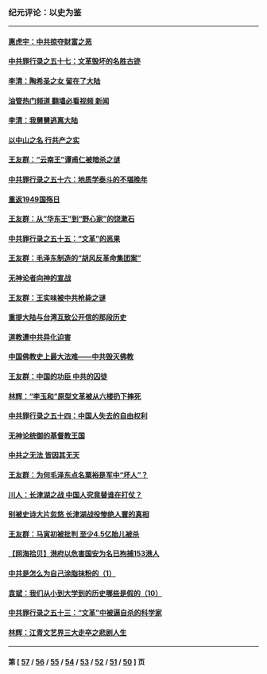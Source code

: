 ### 纪元评论：以史为鉴
---
#### [惠虎宇：中共掠夺财富之恶](../../pages/nsc1028/n13374142.md?11180330) 
#### [中共罪行录之五十七：文革毁坏的名胜古迹](../../pages/nsc1028/n13373282.md?11180330) 
#### [李清：陶希圣之女 留在了大陆](../../pages/nsc1028/n13367727.md?11180330) 
#### [油管热门频道 翻墙必看视频 新闻](ok?11180330)
#### [李清：我舅舅逃离大陆](../../pages/nsc1028/n13343329.md?11180330) 
#### [以中山之名 行共产之实](../../pages/nsc1028/n13346437.md?11180330) 
#### [王友群：“云南王”谭甫仁被暗杀之谜](../../pages/nsc1028/n13357123.md?11180330) 
#### [中共罪行录之五十六：地质学泰斗的不堪晚年](../../pages/nsc1028/n13355675.md?11180330) 
#### [重返1949国殇日](../../pages/nsc1028/n13346372.md?11180330) 
#### [王友群：从“华东王”到“野心家”的饶漱石](../../pages/nsc1028/n13346037.md?11180330) 
#### [中共罪行录之五十五：“文革”的恶果](../../pages/nsc1028/n13324062.md?11180330) 
#### [王友群：毛泽东制造的“胡风反革命集团案”](../../pages/nsc1028/n13324909.md?11180330) 
#### [无神论者向神的宣战](../../pages/nsc1028/n13281535.md?11180330) 
#### [王友群：王实味被中共枪毙之谜](../../pages/nsc1028/n13307502.md?11180330) 
#### [重提大陆与台湾互致公开信的那段历史](../../pages/nsc1028/n13305095.md?11180330) 
#### [道教遭中共异化迫害](../../pages/nsc1028/n13281463.md?11180330) 
#### [中国佛教史上最大法难——中共毁灭佛教](../../pages/nsc1028/n13281397.md?11180330) 
#### [王友群：中国的功臣 中共的囚徒](../../pages/nsc1028/n13291790.md?11180330) 
#### [林辉：“李玉和”原型文革被从六楼扔下摔死](../../pages/nsc1028/n13291564.md?11180330) 
#### [中共罪行录之五十四：中国人失去的自由权利](../../pages/nsc1028/n13290123.md?11180330) 
#### [无神论统御的基督教王国](../../pages/nsc1028/n13281280.md?11180330) 
#### [中共之无法 皆因其无天](../../pages/nsc1028/n13281088.md?11180330) 
#### [王友群：为何毛泽东点名粟裕是军中“坏人”？](../../pages/nsc1028/n13279118.md?11180330) 
#### [川人：长津湖之战 中国人究竟替谁在打仗？](../../pages/nsc1028/n13279096.md?11180330) 
#### [别被史诗大片忽悠 长津湖战役惨绝人寰的真相](../../pages/nsc1028/n13279023.md?11180330) 
#### [王友群：马寅初被批判 至少4.5亿胎儿被杀](../../pages/nsc1028/n13260313.md?11180330) 
#### [【网海拾贝】港府以危害国安为名已拘捕153港人](../../pages/nsc1028/n13257369.md?11180330) 
#### [中共是怎么为自己涂脂抹粉的（1）](../../pages/nsc1028/n13257311.md?11180330) 
#### [袁斌：我们从小到大学到的历史哪些是假的（10）](../../pages/nsc1028/n13252177.md?11180330) 
#### [中共罪行录之五十三：“文革”中被逼自杀的科学家](../../pages/nsc1028/n13249512.md?11180330) 
#### [林辉：江青文艺界三大走卒之悲剧人生](../../pages/nsc1028/n13248164.md?11180330) 

---
#### 第 [ [57](./57.md?11180330) / [56](./56.md?11180330) / [55](./55.md?11180330) / [54](./54.md?11180330) / [53](./53.md?11180330) / [52](./52.md?11180330) / [51](./51.md?11180330) / [50](./50.md?11180330) ] 页
